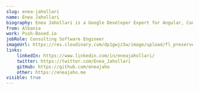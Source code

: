 ```yaml
---
slug: enea-jahollari
name: Enea Jahollari
biography: Enea Jahollari is a Google Developer Expert for Angular, Consultant, Trainer & Senior Software Engineer who builds, audits and optimizes web applications @ Push-Based.io. He loves open source and contributes to it by writing code, content, and tweets! Loves hyping Angular in his free time.
from: Albania
work: Push-Based.io
jobRole: Consulting Software Engineer
imageUrl: https://res.cloudinary.com/dp1gwjz5w/image/upload/fl_preserve_transparency/v1709387639/ngrome-speaker/Enea_Jahollari_xz72yg.jpg?_s=public-apps
links:
    linkedIn: https://www.linkedin.com/in/eneajahollari/
    twitter: https://twitter.com/Enea_Jahollari
    gitHub: https://github.com/eneajaho
    other: https://eneajaho.me
visible: true
---
```


